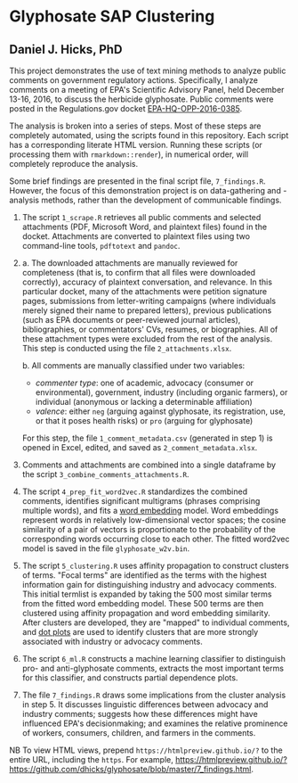 # Glyphosate SAP Clustering #

## Daniel J. Hicks, PhD ##

This project demonstrates the use of text mining methods to analyze public comments on government regulatory actions.  Specifically, I analyze comments on a meeting of EPA's Scientific Advisory Panel, held December 13-16, 2016, to discuss the herbicide glyphosate.  Public comments were posted in the Regulations.gov docket [EPA-HQ-OPP-2016-0385](https://www.regulations.gov/docket?D=EPA-HQ-OPP-2016-0385).  

The analysis is broken into a series of steps.  Most of these steps are completely automated, using the scripts found in this repository.  Each script has a corresponding literate HTML version.  Running these scripts (or processing them with `rmarkdown::render`), in numerical order, will completely reproduce the analysis.  

Some brief findings are presented in the final script file, `7_findings.R`.  However, the focus of this demonstration project is on data-gathering and -analysis methods, rather than the development of communicable findings.  

1. The script `1_scrape.R` retrieves all public comments and selected attachments (PDF, Microsoft Word, and plaintext files) found in the docket.  Attachments are converted to plaintext files using two command-line tools, `pdftotext` and `pandoc`. 

2. 
    a. The downloaded attachments are manually reviewed for completeness (that is, to confirm that all files were downloaded correctly), accuracy of plaintext conversation, and relevance. In this particular docket, many of the attachments were petition signature pages, submissions from letter-writing campaigns (where individuals merely signed their name to prepared letters), previous publications (such as EPA documents or peer-reviewed journal articles), bibliographies, or commentators' CVs, resumes, or biographies.  All of these attachment types were excluded from the rest of the analysis.  This step is conducted using the file `2_attachments.xlsx`.  

    b. All comments are manually classified under two variables:  
    
    - *commenter type*:  one of academic, advocacy (consumer or environmental), government, industry (including organic farmers), or individual (anonymous or lacking a determinable affiliation)
    - *valence*: either `neg` (arguing against glyphosate, its registration, use, or that it poses health risks) or `pro` (arguing for glyphosate)
    
    For this step, the file `1_comment_metadata.csv` (generated in step 1) is opened in Excel, edited, and saved as `2_comment_metadata.xlsx`.  

3. Comments and attachments are combined into a single dataframe by the script `3_combine_comments_attachments.R`.  

4. The script `4_prep_fit_word2vec.R` standardizes the combined comments, identifies significant multigrams (phrases comprising multiple words), and fits a [word embedding](https://en.wikipedia.org/wiki/Word2vec) model.  Word embeddings represent words in relatively low-dimensional vector spaces; the cosine similarity of a pair of vectors is proportionate to the probability of the corresponding words occurring close to each other.  The fitted word2vec model is saved in the file `glyphosate_w2v.bin`.  

5. The script `5_clustering.R` uses affinity propagation to construct clusters of terms.  "Focal terms" are identified as the terms with the highest information gain for distinguishing industry and advocacy comments.  This initial termlist is expanded by taking the 500 most similar terms from the fitted word embedding model.  These 500 terms are then clustered using affinity propagation and word embedding similarity.  After clusters are developed, they are "mapped" to individual comments, and [dot plots](https://en.wikipedia.org/wiki/Dot_plot_(statistics)) are used to identify clusters that are more strongly associated with industry or advocacy comments.  

6. The script `6_ml.R` constructs a machine learning classifier to distinguish pro- and anti-glyphosate comments, extracts the most important terms for this classifier, and constructs partial dependence plots. 

7. The file `7_findings.R` draws some implications from the cluster analysis in step 5.  It discusses linguistic differences between advocacy and industry comments; suggests how these differences might have influenced EPA's decisionmaking; and examines the relative prominence of workers, consumers, children, and farmers in the comments.  


NB To view HTML views, prepend `https://htmlpreview.github.io/?` to the entire URL, including the `https`.  For example, <https://htmlpreview.github.io/?https://github.com/dhicks/glyphosate/blob/master/7_findings.html>.  